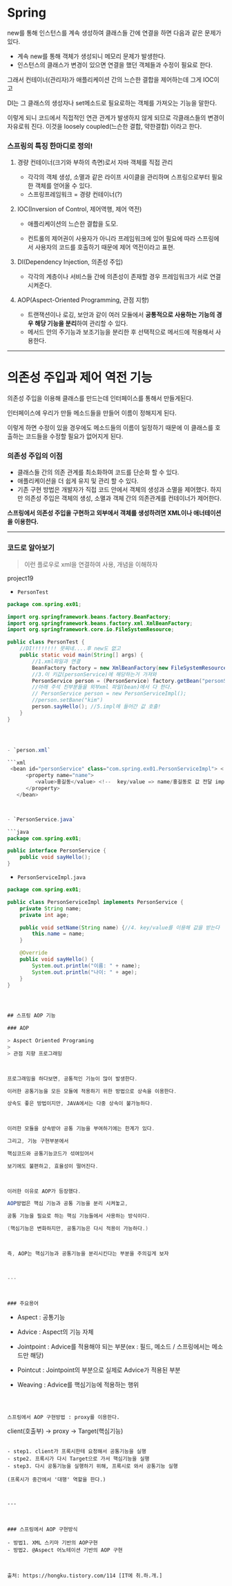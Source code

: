 # Spring

new를 통해 인스턴스를 계속 생성하여 클래스들 간에 연결을 하면 다음과 같은 문제가 있다. 

- 계속 new를 통해 객체가 생성되니 메모리 문제가 발생한다.
- 인스턴스의 클래스가 변경이 있으면 연결을 했던 객체들과 수정이 필요로 한다.



그래서 컨테이너(관리자)가 애플리케이션 간의 느슨한 결합을 제어하는데 그게 IOC이고

DI는 그 클래스의 생성자나 set메소드로 필요로하는 객체를 가져오는 기능을 말한다.

이렇게 되니 코드에서 직접적인 연관 관계가 발생하지 않게 되므로 각클래스들의 변경이 자유로워 진다.  이것을 loosely coupled(느슨한 결합, 약한결합) 이라고 한다.



### 스프링의 특징 한마디로 정의!

1. 경량 컨테이너(크기와 부하의 측면)로서 자바 객체를 직접 관리

   - 각각의 객체 생성, 소멸과 같은 라이프 사이클을 관리하며 스프링으로부터 필요한 객체를 얻어올 수 있다.
   - 스프링프레임워크 = 경량 컨테이너(?)

2. IOC(Inversion of Control, 제어역행, 제어 역전)

   - 애플리케이션의 느슨한 결합을 도모.

   - 컨트롤의 제어권이 사용자가 아니라 프레임워크에 있어 필요에 따라 스프링에서 사용자의 코드를 호출하기 때문에 제어 역전이라고 표현.

3. DI(Dependency Injection, 의존성 주입)

   - 각각의 계층이나 서비스들 간에 의존성이 존재할 경우 프레임워크가 서로 연결시켜준다.

4. AOP(Aspect-Oriented Programming, 관점 지향)
   - 트랜잭션이나 로깅, 보안과 같이 여러 모듈에서 **공통적으로 사용하는 기능의 경우 해당 기능을 분리**하여 관리할 수 있다.
   - 메서드 안의 주기능과 보조기능을 분리한 후 선택적으로 메서드에 적용해서 사용한다.



---



# 의존성 주입과 제어 역전 기능

의존성 주입을 이용해 클래스를 만드는데 인터페이스를 통해서 만들게된다.

인터페이스에 우리가 만들 메소드들을 만들어 이름이 정해지게 된다.

이렇게 하면 수정이 있을 경우에도 메소드들의 이름이 일정하기 때문에 이 클래스를 호출하는 코드들을 수정할 필요가 없어지게 된다.



### 의존성 주입의 이점

- 클래스들 간의 의존 관계를 최소화하여 코드를 단순화 할 수 있다.
- 애플리케이션을 더 쉽게 유지 및 관리 할 수 있다.
- 기존 구현 방법은 개발자가 직접 코드 안에서 객체의 생성과 소멸을 제어했다. 하지만 의존성 주입은 객체의 생성, 소멸과 객체 간의 의존관계를 컨테이너가 제어한다.



**스프링에서 의존성 주입을 구현하고 외부에서 객체를 생성하려면 XML이나 애너테이션을 이용한다.**



----



### 코드로 알아보기

> 이런 플로우로 xml을 연결하여 사용, 개념을 이해하자

project19

- `PersonTest`

```java
package com.spring.ex01;

import org.springframework.beans.factory.BeanFactory;
import org.springframework.beans.factory.xml.XmlBeanFactory;
import org.springframework.core.io.FileSystemResource;

public class PersonTest {
	//DI!!!!!!!! 믓찌네....후 new도 없고
	public static void main(String[] args) {
		//1.xml파일과 연결
        BeanFactory factory = new XmlBeanFactory(new FileSystemResource("person.xml")); 
		//3.이 키값(personService)에 해당하는거 가져와
        PersonService person = (PersonService) factory.getBean("personService");
		//아래 주석 친부분들을 외부xml 파일(bean)에서 다 한다.
        // PersonService person = new PersonServiceImpl();
		//person.setBane("kim") 
		person.sayHello(); //5.impl에 들어간 값 호출!
	}
}




- `person.xml`

```xml
 <bean id="personService" class="com.spring.ex01.PersonServiceImpl"> <!-- 2. xml에서 서비스랑 impl이랑 연결하네 -->
      <property name="name">
         <value>홍길동</value> <!--  key/value => name/홍길동로 값 전달 impl에 -->
      </property>
   </bean>



- `PersonService.java`

```java
package com.spring.ex01;

public interface PersonService {
	public void sayHello();
}

```



- `PersonServiceImpl.java`

```java
package com.spring.ex01;

public class PersonServiceImpl implements PersonService {
	private String name;
	private int age;

	public void setName(String name) {//4. key/value를 이용해 값을 받는다
		this.name = name;
	}

	@Override
	public void sayHello() { 
		System.out.println("이름: " + name);
		System.out.println("나이: " + age);
	}
}




## 스프링 AOP 기능

### AOP

> Aspect Oriented Programing
>
> 관점 지향 프로그래밍

 

프로그래밍을 하다보면, 공통적인 기능이 많이 발생한다.

이러한 공통기능을 모든 모듈에 적용하기 위한 방법으로 상속을 이용한다.

상속도 좋은 방법이지만, JAVA에서는 다중 상속이 불가능하다.

 

이러한 모듈을 상속받아 공통 기능을 부여하기에는 한계가 있다.

그리고, 기능 구현부분에서

핵심코드와 공통기능코드가 섞여있어서

보기에도 불편하고, 효율성이 떨어진다.

 

이러한 이유로 AOP가 등장했다.

AOP방법은 핵심 기능과 공통 기능을 분리 시켜놓고,

공통 기능을 필요로 하는 핵심 기능들에서 사용하는 방식이다.

(핵심기능은 변화하지만, 공통기능은 다시 적용이 가능하다.)

 

즉, AOP는 핵심기능과 공통기능을 분리시킨다는 부분을 주의깊게 보자



---

 

### 주요용어

```
- Aspect : 공통기능

- Advice : Aspect의 기능 자체

- Jointpoint : Advice를 적용해야 되는 부분(ex : 필드, 메소드 / 스프링에서는 메소드만 해당)

- Pointcut : Jointpoint의 부분으로 실제로 Advice가 적용된 부분

- Weaving : Advice를 핵심기능에 적용하는 행위
```

 

스프링에서 AOP 구현방법 : proxy를 이용한다.

 ```
 client(호출부) -> proxy -> Target(핵심기능)
 ```

- step1. client가 프록시한테 요청해서 공통기능을 실행
- stpe2. 프록시가 다시 Target으로 가서 핵심기능을 실행
- step3. 다시 공통기능을 실행하기 위해, 프록시로 와서 공통기능 실행

(프록시가 중간에서 '대행' 역할을 한다.)



---



### 스프링에서 AOP 구현방식

- 방법1. XML 스키마 기반의 AOP구현
- 방법2. @Aspect 어노테이션 기반의 AOP 구현



출처: https://hongku.tistory.com/114 [IT에 취.하.개.]

